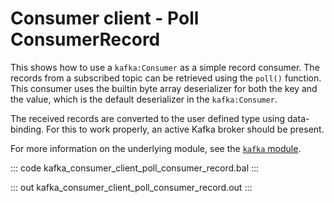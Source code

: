 # Consumer client - Poll ConsumerRecord

This shows how to use a `kafka:Consumer` as a simple record consumer. The records from a subscribed topic can be retrieved using the `poll()` function. This consumer uses the builtin byte array deserializer for both the key and
the value, which is the default deserializer in the `kafka:Consumer`.

The received records are converted to the user defined type using data-binding. For this to work properly, an active Kafka broker should be present.

For more information on the underlying module,  see the [`kafka` module](https://lib.ballerina.io/ballerinax/kafka/latest).

::: code kafka_consumer_client_poll_consumer_record.bal :::

::: out kafka_consumer_client_poll_consumer_record.out :::
